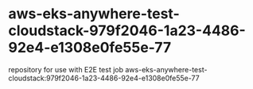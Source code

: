 # aws-eks-anywhere-test-cloudstack-979f2046-1a23-4486-92e4-e1308e0fe55e-77
repository for use with E2E test job aws-eks-anywhere-test-cloudstack:979f2046-1a23-4486-92e4-e1308e0fe55e-77
